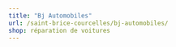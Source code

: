 ```yaml
---
title: "Bj Automobiles"
url: /saint-brice-courcelles/bj-automobiles/
shop: réparation de voitures
---
```

